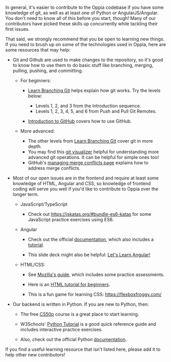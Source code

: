 In general, it's easier to contribute to the Oppia codebase if you have some knowledge of git, as well as at least one of Python or AngularJS/Angular. You don't need to know all of this before you start, though! Many of our contributors have picked these skills up concurrently while tackling their first issues.

That said, we strongly recommend that you be open to learning new things. If you need to brush up on some of the technologies used in Oppia, here are some resources that may help:

* Git and Github are used to make changes to the repository, so it's good to know how to use them to do basic stuff like branching, merging, pulling, pushing, and committing.

  * For beginners:

    * [Learn Branching Git](https://learngitbranching.js.org/) helps explain how git works. Try the levels below:

      * Levels 1, 2, and 3 from the Introduction sequence.
      * Levels 1, 2, 3, 4, 5, and 6 from Push and Pull Git Remotes.

    * [Introduction to GitHub](https://github.com/skills/introduction-to-github) covers how to use GitHub.

  * More advanced:

    * The other levels from [Learn Branching Git](https://learngitbranching.js.org/) cover git in more depth.
    * You may find this [git visualizer](https://git-school.github.io/visualizing-git/) helpful for understanding more advanced git operations. It can be helpful for simple ones too!
    * GitHub's [managing merge conflicts page](https://lab.github.com/courses/managing-merge-conflicts) explains how to address merge conflicts.

* Most of our open issues are in the frontend and require at least some knowledge of HTML, Angular and CSS, so knowledge of frontend coding will serve you well if you'd like to contribute to Oppia over the longer term.

  * JavaScript/TypeScript

    * Check out https://jskatas.org/#bundle-es6-katas for some JavaScript practice exercises using ES6.

  * Angular

    * Check out the official [documentation](https://angular.io/docs), which also includes a [tutorial](https://angular.io/tutorial).

    * This slide deck might also be helpful: [Let's Learn Angular!](https://docs.google.com/presentation/d/1QmuEhc0sN807n8HSFQ-DhhBlC46HDYxWnuocTQnPzRs/preview)

  * HTML/CSS:

    * See [Mozilla's guide](https://developer.mozilla.org/en-US/docs/Learn/HTML/Introduction_to_HTML), which includes some practice assessments.

    * Here is an [HTML tutorial for beginners](http://htmldog.com/guides/html/beginner/).

    * This is a fun game for learning CSS: https://flexboxfroggy.com/

* Our backend is written in Python. If you are new to Python, then:

  * The free [CS50p](https://cs50.harvard.edu/python/2022/) course is a great place to start learning.

  * W3Schools' [Python Tutorial](https://www.w3schools.com/python/) is a good quick reference guide and includes interactive practice exercises.

  * Also, check out the official Python [documentation](https://docs.python.org/3/).

If you find a useful learning resource that isn't listed here, please add it to help other new contributors!
